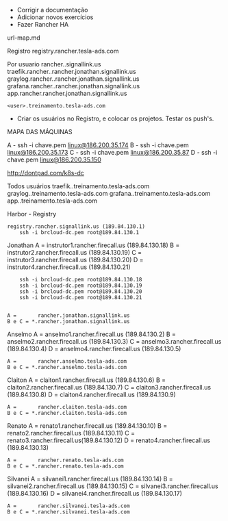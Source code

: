 

* Corrigir a documentação
* Adicionar novos exercícios
* Fazer Rancher HA




url-map.md

Registro
	registry.rancher.tesla-ads.com

Por usuario
	rancher.<user>.signallink.us
	traefik.rancher.<user>.rancher.jonathan.signallink.us
	graylog.rancher.<user>.rancher.jonathan.signallink.us
	grafana.rancher.<user>.rancher.jonathan.signallink.us
	app.rancher<user>.rancher.jonathan.signallink.us

	<user>.treinamento.tesla-ads.com
	



- Criar os usuários no Registro, e colocar os projetos. Testar os push's.

MAPA DAS MÁQUINAS

A - ssh -i chave.pem linux@186.200.35.174 
B - ssh -i chave.pem linux@186.200.35.173 
C - ssh -i chave.pem linux@186.200.35.87 
D - ssh -i chave.pem linux@186.200.35.150 




>>>>>>>>>>>>>>>>>>>>>>>>>
http://dontpad.com/k8s-dc

Todos usuários 
traefik.<user>.treinamento.tesla-ads.com
graylog.<user>.treinamento.tesla-ads.com
grafana.<user>.treinamento.tesla-ads.com
app.<user>.treinamento.tesla-ads.com

Harbor - Registry
	
	registry.rancher.signallink.us (189.84.130.1)
		ssh -i brcloud-dc.pem root@189.84.130.1

Jonathan
	A = instrutor1.rancher.firecall.us (189.84.130.18)
	B = instrutor2.rancher.firecall.us (189.84.130.19)
	C = instrutor3.rancher.firecall.us (189.84.130.20)
	D = instrutor4.rancher.firecall.us (189.84.130.21)

		ssh -i brcloud-dc.pem root@189.84.130.18
		ssh -i brcloud-dc.pem root@189.84.130.19
		ssh -i brcloud-dc.pem root@189.84.130.20
		ssh -i brcloud-dc.pem root@189.84.130.21
		

	A =       rancher.jonathan.signallink.us
	B e C = *.rancher.jonathan.signallink.us 


Anselmo 
	A = anselmo1.rancher.firecall.us (189.84.130.2)
	B = anselmo2.rancher.firecall.us (189.84.130.3)
	C = anselmo3.rancher.firecall.us (189.84.130.4)
	D = anselmo4.rancher.firecall.us (189.84.130.5)

	A =       rancher.anselmo.tesla-ads.com
	B e C = *.rancher.anselmo.tesla-ads.com 

Claiton
	A = claiton1.rancher.firecall.us (189.84.130.6)
	B = claiton2.rancher.firecall.us (189.84.130.7)
	C = claiton3.rancher.firecall.us (189.84.130.8)
	D = claiton4.rancher.firecall.us (189.84.130.9)

	A =       rancher.claiton.tesla-ads.com
	B e C = *.rancher.claiton.tesla-ads.com 

Renato
	A = renato1.rancher.firecall.us (189.84.130.10)
	B = renato2.rancher.firecall.us (189.84.130.11)
	C = renato3.rancher.firecall.us(189.84.130.12)
	D = renato4.rancher.firecall.us (189.84.130.13)

	A =       rancher.renato.tesla-ads.com
	B e C = *.rancher.renato.tesla-ads.com 

Silvanei
	A = silvanei1.rancher.firecall.us (189.84.130.14)
	B = silvanei2.rancher.firecall.us (189.84.130.15)
	C = silvanei3.rancher.firecall.us (189.84.130.16)
	D = silvanei4.rancher.firecall.us (189.84.130.17)

	A =       rancher.silvanei.tesla-ads.com
	B e C = *.rancher.silvanei.tesla-ads.com 





